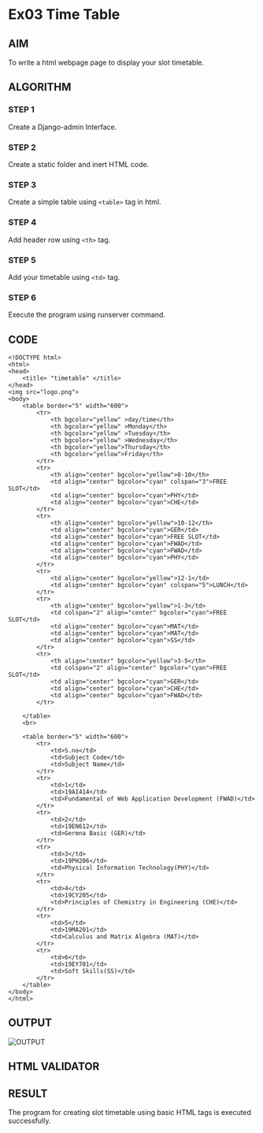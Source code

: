 # Ex03 Time Table

## AIM
To write a html webpage page to display your slot timetable.

## ALGORITHM
### STEP 1
Create a Django-admin Interface.

### STEP 2
Create a static folder and inert HTML code.

### STEP 3
Create a simple table using ```<table>``` tag in html.

### STEP 4
Add header row using ```<th>``` tag.

### STEP 5
Add your timetable using ```<td>``` tag.

### STEP 6
Execute the program using runserver command.

## CODE
```
<!DOCTYPE html>
<html>
<head>
    <title> "timetable" </title>
</head>
<img src="logo.png">
<body>
    <table border="5" width="600">
        <tr>
            <th bgcolor="yellow" >day/time</th>
            <th bgcolor="yellow" >Monday</th>
            <th bgcolor="yellow" >Tuesday</th>
            <th bgcolor="yellow" >Wednesday</th>
            <th bgcolor="yellow">Thursday</th>
            <th bgcolor="yellow">Friday</th>
        </tr>
        <tr>
            <th align="center" bgcolor="yellow">8-10</th>
            <td align="center" bgcolor="cyan" colspan="3">FREE SLOT</td>
            <td align="center" bgcolor="cyan">PHY</td>
            <td align="center" bgcolor="cyan">CHE</td>
        </tr>
        <tr>
            <th align="center" bgcolor="yellow">10-12</th>
            <td align="center" bgcolor="cyan">GER</td>
            <td align="center" bgcolor="cyan">FREE SLOT</td>
            <td align="center" bgcolor="cyan">FWAD</td>
            <td align="center" bgcolor="cyan">FWAD</td>
            <td align="center" bgcolor="cyan">PHY</td>
        </tr>
        <tr>
            <td align="center" bgcolor="yellow">12-1</td>
            <td align="center" bgcolor="cyan" colspan="5">LUNCH</td>
        </tr>
        <tr>
            <th align="center" bgcolor="yellow">1-3</td>
            <td colspan="2" align="center" bgcolor="cyan">FREE SLOT</td>
            <td align="center" bgcolor="cyan">MAT</td>
            <td align="center" bgcolor="cyan">MAT</td>
            <td align="center" bgcolor="cyan">SS</td>
        </tr>
        <tr>
            <th align="center" bgcolor="yellow">3-5</th>
            <td colspan="2" align="center" bgcolor="cyan">FREE SLOT</td>
            <td align="center" bgcolor="cyan">GER</td>
            <td align="center" bgcolor="cyan">CHE</td>
            <td align="center" bgcolor="cyan">FWAD</td>
        </tr>

    </table>
    <br>

    <table border="5" width="600">
        <tr>
            <td>S.no</td>
            <td>Subject Code</td>    
            <td>Subject Name</td>    
        </tr>
        <tr>
            <td>1</td>
            <td>19AI414</td>
            <td>Fundamental of Web Application Development (FWAD)</td>
        </tr>
        <tr>
            <td>2</td>
            <td>19EN612</td>
            <td>Germna Basic (GER)</td>
        </tr>
        <tr>
            <td>3</td>
            <td>19PH206</td>
            <td>Physical Information Technology(PHY)</td>
        </tr>
        <tr>
            <td>4</td>
            <td>19CY205</td>
            <td>Principles of Chemistry in Engineering (CHE)</td>
        </tr>
        <tr>
            <td>5</td>
            <td>19MA201</td>
            <td>Calculus and Matrix Algebra (MAT)</td>
        </tr>
        <tr>
            <td>6</td>
            <td>19EY701</td>
            <td>Soft Skills(SS)</td>
        </tr>
    </table>
</body>
</html>
```

## OUTPUT

![OUTPUT](http://girithickrohan.student.saveetha.in:8000/statiC/images/Screenshot15.png?raw=true)

## HTML VALIDATOR

## RESULT
The program for creating slot timetable using basic HTML tags is executed successfully.
